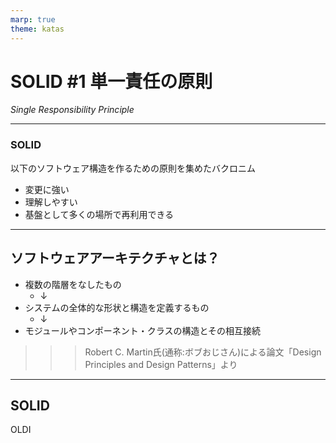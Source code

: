 ```yaml
---
marp: true
theme: katas
---
```

<!-- 
size: 16:9
paginate: true
-->
<!-- header: 勉強会#-->

# SOLID #1 単一責任の原則
_Single Responsibility Principle_

---

### SOLID

以下のソフトウェア構造を作るための原則を集めたバクロニム

* 変更に強い
* 理解しやすい
* 基盤として多くの場所で再利用できる

---

## ソフトウェアアーキテクチャとは？

* 複数の階層をなしたもの
    * ↓
* システムの全体的な形状と構造を定義するもの
    * ↓
* モジュールやコンポーネント・クラスの構造とその相互接続

>>> Robert C. Martin氏(通称:ボブおじさん)による論文「Design Principles and Design Patterns」より

---

## SOLID



OLDI